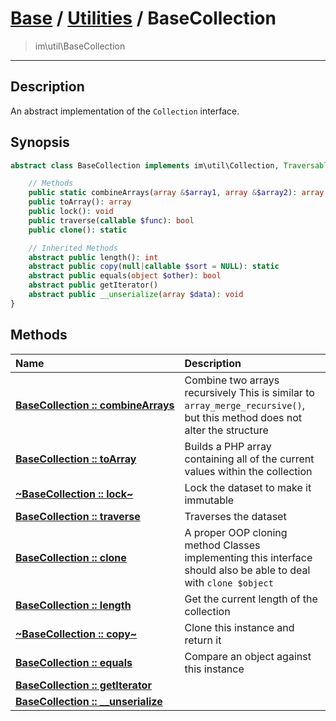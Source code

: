 # [Base](base.md) / [Utilities](util.md) / BaseCollection
 > im\util\BaseCollection
____

## Description
An abstract implementation of the `Collection` interface.

## Synopsis
```php
abstract class BaseCollection implements im\util\Collection, Traversable, im\features\Cloneable, im\features\Serializable, IteratorAggregate {

    // Methods
    public static combineArrays(array &$array1, array &$array2): array
    public toArray(): array
    public lock(): void
    public traverse(callable $func): bool
    public clone(): static

    // Inherited Methods
    abstract public length(): int
    abstract public copy(null|callable $sort = NULL): static
    abstract public equals(object $other): bool
    abstract public getIterator()
    abstract public __unserialize(array $data): void
}
```

## Methods
| Name | Description |
| :--- | :---------- |
| [__BaseCollection&nbsp;::&nbsp;combineArrays__](util-BaseCollection-combineArrays.md) | Combine two arrays recursively  This is similar to `array_merge_recursive()`, but this method does not alter the structure |
| [__BaseCollection&nbsp;::&nbsp;toArray__](util-BaseCollection-toArray.md) | Builds a PHP array containing all of the current values within the collection |
| [__~BaseCollection&nbsp;::&nbsp;lock~__](util-BaseCollection-lock.md) | Lock the dataset to make it immutable |
| [__BaseCollection&nbsp;::&nbsp;traverse__](util-BaseCollection-traverse.md) | Traverses the dataset |
| [__BaseCollection&nbsp;::&nbsp;clone__](util-BaseCollection-clone.md) | A proper OOP cloning method  Classes implementing this interface should also be able to deal with `clone $object` |
| [__BaseCollection&nbsp;::&nbsp;length__](util-BaseCollection-length.md) | Get the current length of the collection |
| [__~BaseCollection&nbsp;::&nbsp;copy~__](util-BaseCollection-copy.md) | Clone this instance and return it |
| [__BaseCollection&nbsp;::&nbsp;equals__](util-BaseCollection-equals.md) | Compare an object against this instance |
| [__BaseCollection&nbsp;::&nbsp;getIterator__](util-BaseCollection-getIterator.md) |  |
| [__BaseCollection&nbsp;::&nbsp;\_\_unserialize__](util-BaseCollection-__unserialize.md) |  |

